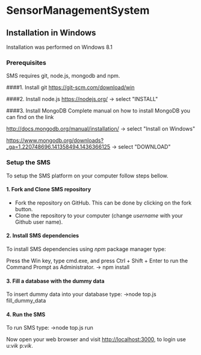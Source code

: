 SensorManagementSystem
======================


## Installation in Windows
Installation was performed on Windows 8.1   


### Prerequisites  

SMS requires git, node.js, mongodb and npm.


####1. Install git
https://git-scm.com/download/win


####2. Install node.js
https://nodejs.org/ -> select "INSTALL"


####3. Install MongoDB
Complete manual on how to install MongoDB you can find on the link 
  
  http://docs.mongodb.org/manual/installation/ -> select "Install on Windows"

https://www.mongodb.org/downloads?_ga=1.220748696.141358494.1436366125 -> select "DOWNLOAD"


### Setup the SMS
To setup the SMS platform on your computer follow steps bellow.


#### 1. Fork and Clone SMS repository
- Fork the  repository on GitHub. This can be done by clicking on the fork button.
- Clone the repository to your computer (change _username_ with your Github user name).


#### 2. Install SMS dependencies
To install SMS dependencies using _npm_ package manager type:

Press the Win key, type cmd.exe, and press Ctrl + Shift + Enter to run the Command Prompt as Administrator.
  -> npm install


#### 3. Fill a database with the dummy data
To insert dummy data into your database type:
   ->node top.js fill_dummy_data


#### 4. Run the SMS
 To run SMS type:
   ->node top.js run 

Now open your web browser and visit [http://localhost:3000](http://localhost:3000/), to login use u:_vik_  p:_vik_.


